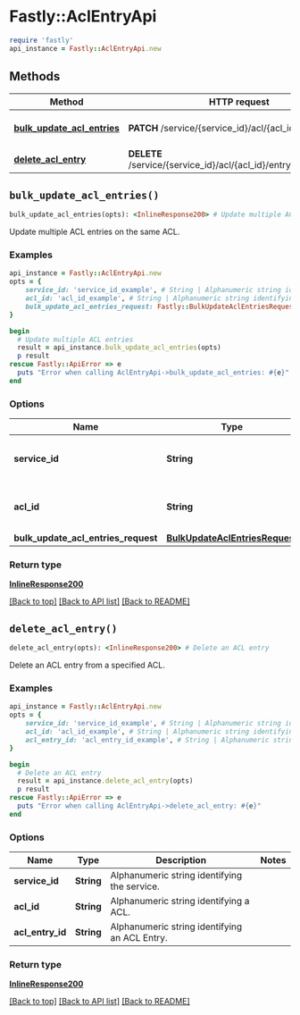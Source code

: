 # Fastly::AclEntryApi


```ruby
require 'fastly'
api_instance = Fastly::AclEntryApi.new
```

## Methods

| Method | HTTP request | Description |
| ------ | ------------ | ----------- |
| [**bulk_update_acl_entries**](AclEntryApi.md#bulk_update_acl_entries) | **PATCH** /service/{service_id}/acl/{acl_id}/entries | Update multiple ACL entries |
| [**delete_acl_entry**](AclEntryApi.md#delete_acl_entry) | **DELETE** /service/{service_id}/acl/{acl_id}/entry/{acl_entry_id} | Delete an ACL entry |


## `bulk_update_acl_entries()`

```ruby
bulk_update_acl_entries(opts): <InlineResponse200> # Update multiple ACL entries
```

Update multiple ACL entries on the same ACL.

### Examples

```ruby
api_instance = Fastly::AclEntryApi.new
opts = {
    service_id: 'service_id_example', # String | Alphanumeric string identifying the service.
    acl_id: 'acl_id_example', # String | Alphanumeric string identifying a ACL.
    bulk_update_acl_entries_request: Fastly::BulkUpdateAclEntriesRequest.new, # BulkUpdateAclEntriesRequest | 
}

begin
  # Update multiple ACL entries
  result = api_instance.bulk_update_acl_entries(opts)
  p result
rescue Fastly::ApiError => e
  puts "Error when calling AclEntryApi->bulk_update_acl_entries: #{e}"
end
```

### Options

| Name | Type | Description | Notes |
| ---- | ---- | ----------- | ----- |
| **service_id** | **String** | Alphanumeric string identifying the service. |  |
| **acl_id** | **String** | Alphanumeric string identifying a ACL. |  |
| **bulk_update_acl_entries_request** | [**BulkUpdateAclEntriesRequest**](BulkUpdateAclEntriesRequest.md) |  | [optional] |

### Return type

[**InlineResponse200**](InlineResponse200.md)

[[Back to top]](#) [[Back to API list]](../../README.md#endpoints)
[[Back to README]](../../README.md)
## `delete_acl_entry()`

```ruby
delete_acl_entry(opts): <InlineResponse200> # Delete an ACL entry
```

Delete an ACL entry from a specified ACL.

### Examples

```ruby
api_instance = Fastly::AclEntryApi.new
opts = {
    service_id: 'service_id_example', # String | Alphanumeric string identifying the service.
    acl_id: 'acl_id_example', # String | Alphanumeric string identifying a ACL.
    acl_entry_id: 'acl_entry_id_example', # String | Alphanumeric string identifying an ACL Entry.
}

begin
  # Delete an ACL entry
  result = api_instance.delete_acl_entry(opts)
  p result
rescue Fastly::ApiError => e
  puts "Error when calling AclEntryApi->delete_acl_entry: #{e}"
end
```

### Options

| Name | Type | Description | Notes |
| ---- | ---- | ----------- | ----- |
| **service_id** | **String** | Alphanumeric string identifying the service. |  |
| **acl_id** | **String** | Alphanumeric string identifying a ACL. |  |
| **acl_entry_id** | **String** | Alphanumeric string identifying an ACL Entry. |  |

### Return type

[**InlineResponse200**](InlineResponse200.md)

[[Back to top]](#) [[Back to API list]](../../README.md#endpoints)
[[Back to README]](../../README.md)
